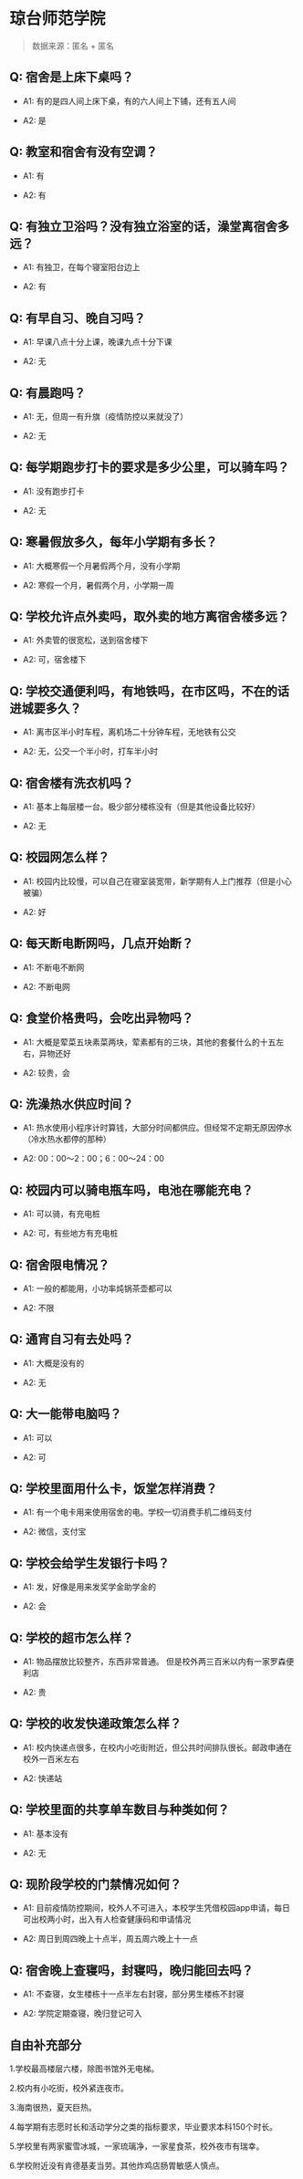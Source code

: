 # 琼台师范学院

> 数据来源：匿名 + 匿名

## Q: 宿舍是上床下桌吗？

- A1: 有的是四人间上床下桌，有的六人间上下铺，还有五人间

- A2: 是

## Q: 教室和宿舍有没有空调？

- A1: 有

- A2: 有

## Q: 有独立卫浴吗？没有独立浴室的话，澡堂离宿舍多远？

- A1: 有独卫，在每个寝室阳台边上

- A2: 有

## Q: 有早自习、晚自习吗？

- A1: 早课八点十分上课，晚课九点十分下课

- A2: 无

## Q: 有晨跑吗？

- A1: 无，但周一有升旗（疫情防控以来就没了）

- A2: 无

## Q: 每学期跑步打卡的要求是多少公里，可以骑车吗？

- A1: 没有跑步打卡

- A2: 无

## Q: 寒暑假放多久，每年小学期有多长？

- A1: 大概寒假一个月暑假两个月，没有小学期

- A2: 寒假一个月，暑假两个月，小学期一周

## Q: 学校允许点外卖吗，取外卖的地方离宿舍楼多远？

- A1: 外卖管的很宽松，送到宿舍楼下

- A2: 可，宿舍楼下

## Q: 学校交通便利吗，有地铁吗，在市区吗，不在的话进城要多久？

- A1: 离市区半小时车程，离机场二十分钟车程，无地铁有公交

- A2: 无，公交一个半小时，打车半小时

## Q: 宿舍楼有洗衣机吗？

- A1: 基本上每层楼一台。极少部分楼栋没有（但是其他设备比较好）

- A2: 无

## Q: 校园网怎么样？

- A1: 校园内比较慢，可以自己在寝室装宽带，新学期有人上门推荐（但是小心被骗）

- A2: 好

## Q: 每天断电断网吗，几点开始断？

- A1: 不断电不断网

- A2: 不断电网

## Q: 食堂价格贵吗，会吃出异物吗？

- A1: 大概是荤菜五块素菜两块，荤素都有的三块，其他的套餐什么的十五左右，异物还好

- A2: 较贵，会

## Q: 洗澡热水供应时间？

- A1: 热水使用小程序计时算钱，大部分时间都供应。但经常不定期无原因停水（冷水热水都停的那种）

- A2: 00：00～2：00；6：00～24：00

## Q: 校园内可以骑电瓶车吗，电池在哪能充电？

- A1: 可以骑，有充电桩

- A2: 可，有些地方有充电桩

## Q: 宿舍限电情况？

- A1: 一般的都能用，小功率炖锅茶壶都可以

- A2: 不限

## Q: 通宵自习有去处吗？

- A1: 大概是没有的

- A2: 无

## Q: 大一能带电脑吗？

- A1: 可以

- A2: 可

## Q: 学校里面用什么卡，饭堂怎样消费？

- A1: 有一个电卡用来使用宿舍的电。学校一切消费手机二维码支付

- A2: 微信，支付宝

## Q: 学校会给学生发银行卡吗？

- A1: 发，好像是用来发奖学金助学金的

- A2: 会

## Q: 学校的超市怎么样？

- A1: 物品摆放比较整齐，东西非常普通。
但是校外两三百米以内有一家罗森便利店

- A2: 贵

## Q: 学校的收发快递政策怎么样？

- A1: 校内快递点很多，在校内小吃街附近，但公共时间排队很长。邮政申通在校外一百米左右

- A2: 快递站

## Q: 学校里面的共享单车数目与种类如何？

- A1: 基本没有

- A2: 无

## Q: 现阶段学校的门禁情况如何？

- A1: 目前疫情防控期间，校外人不可进入，本校学生凭借校园app申请，每日可出校两小时，出入有人检查健康码和申请情况

- A2: 周日到周四晚上十点半，周五周六晚上十一点

## Q: 宿舍晚上查寝吗，封寝吗，晚归能回去吗？

- A1: 不查寝，女生楼栋十一点半左右封寝，部分男生楼栋不封寝

- A2: 学院定期查寝，晚归登记可入

## 自由补充部分

1.学校最高楼层六楼，除图书馆外无电梯。

2.校内有小吃街，校外紧连夜市。

3.海南很热，夏天巨热。

4.每学期有志愿时长和活动学分之类的指标要求，毕业要求本科150个时长。

5.学校里有两家蜜雪冰城，一家琉璃净，一家星食茶，校外夜市有瑞幸。

6.学校附近没有肯德基麦当劳。其他炸鸡店肠胃敏感人慎点。